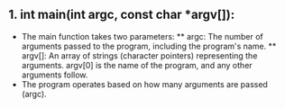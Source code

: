 ## 1. int main(int argc, const char *argv[]):
- The main function takes two parameters:
 **  argc: The number of arguments passed to the program, including the program's name.
 ** argv[]: An array of strings (character pointers) representing the arguments. argv[0] is the name of the program, and any other arguments follow.
- The program operates based on how many arguments are passed (argc).